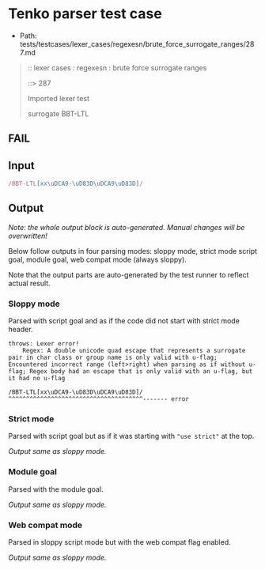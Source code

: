 # Tenko parser test case

- Path: tests/testcases/lexer_cases/regexesn/brute_force_surrogate_ranges/287.md

> :: lexer cases : regexesn : brute force surrogate ranges
>
> ::> 287
>
> Imported lexer test
>
> surrogate BBT-LTL

## FAIL

## Input

`````js
/BBT-LTL[xx\uDCA9-\uD83D\uDCA9\uD83D]/
`````

## Output

_Note: the whole output block is auto-generated. Manual changes will be overwritten!_

Below follow outputs in four parsing modes: sloppy mode, strict mode script goal, module goal, web compat mode (always sloppy).

Note that the output parts are auto-generated by the test runner to reflect actual result.

### Sloppy mode

Parsed with script goal and as if the code did not start with strict mode header.

`````
throws: Lexer error!
    Regex: A double unicode quad escape that represents a surrogate pair in char class or group name is only valid with u-flag; Encountered incorrect range (left>right) when parsing as if without u-flag; Regex body had an escape that is only valid with an u-flag, but it had no u-flag

/BBT-LTL[xx\uDCA9-\uD83D\uDCA9\uD83D]/
^^^^^^^^^^^^^^^^^^^^^^^^^^^^^^^^^^^^^^------- error
`````

### Strict mode

Parsed with script goal but as if it was starting with `"use strict"` at the top.

_Output same as sloppy mode._

### Module goal

Parsed with the module goal.

_Output same as sloppy mode._

### Web compat mode

Parsed in sloppy script mode but with the web compat flag enabled.

_Output same as sloppy mode._
